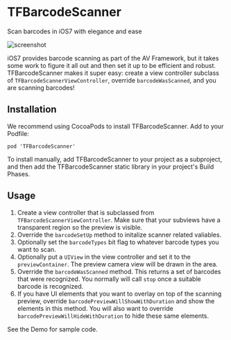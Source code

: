 TFBarcodeScanner
================

Scan barcodes in iOS7 with elegance and ease

![screenshot](https://raw.githubusercontent.com/thefind/TFBarcodeScanner/master/Screenshots/screenshot.png)

iOS7 provides barcode scanning as part of the AV Framework, but it takes some work to
figure it all out and then set it up to be efficient and robust. TFBarcodeScanner makes
it super easy: create a view controller subclass of `TFBarcodeScannerViewController`,
override `barcodeWasScanned`, and you are scanning barcodes!

## Installation

We recommend using CocoaPods to install TFBarcodeScanner. Add to your Podfile:

    pod 'TFBarcodeScanner'

To install manually, add TFBarcodeScanner to your project as a subproject, and
then add the TFBarcodeScanner static library in your project's Build Phases.

## Usage

1. Create a view controller that is subclassed from `TFBarcodeScannerViewController`.
   Make sure that your subviews have a transparent region so the preview is visible.
1. Override the `barcodeSetUp` method to initalize scanner related valiables.
1. Optionally set the `barcodeTypes` bit flag to whatever barcode types you want to scan.
1. Optionally put a `UIView` in the view controller and set it to the `previewContainer`.
   The preview camera view will be drawn in the area.
1. Override the `barcodeWasScanned` method. This returns a set of barcodes that were
   recognized. You normally will call `stop` once a suitable barcode is recognized.
1. If you have UI elements that you want to overlay on top of the scanning preview,
   override `barcodePreviewWillShowWithDuration` and show the elements in this method. You
   will also want to override `barcodePreviewWillHideWithDuration` to hide these same
   elements.
   
See the Demo for sample code.
